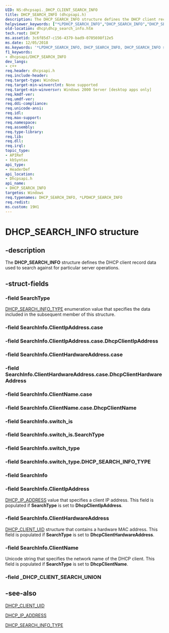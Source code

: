 ```yaml
---
UID: NS:dhcpsapi._DHCP_CLIENT_SEARCH_INFO
title: DHCP_SEARCH_INFO (dhcpsapi.h)
description: The DHCP_SEARCH_INFO structure defines the DHCP client record data used to search against for particular server operations.helpviewer_keywords: ["*LPDHCP_SEARCH_INFO","DHCP_SEARCH_INFO","DHCP_SEARCH_INFO structure [DHCP]","LPDHCP_SEARCH_INFO","LPDHCP_SEARCH_INFO structure pointer [DHCP]","dhcp.dhcp_search_info","dhcpsapi/LPDHCP_SEARCH_INFO","dhcpsapi/_DHCP_CLIENT_SEARCH_INFO"]
old-location: dhcp\dhcp_search_info.htm
tech.root: DHCP
ms.assetid: 3c6f85d7-c156-4379-bad9-0705698f12e5
ms.date: 12/05/2018
ms.keywords: '*LPDHCP_SEARCH_INFO, DHCP_SEARCH_INFO, DHCP_SEARCH_INFO structure [DHCP], LPDHCP_SEARCH_INFO, LPDHCP_SEARCH_INFO structure pointer [DHCP], dhcp.dhcp_search_info, dhcpsapi/LPDHCP_SEARCH_INFO, dhcpsapi/_DHCP_CLIENT_SEARCH_INFO'
f1_keywords:
- dhcpsapi/DHCP_SEARCH_INFO
dev_langs:
- c++
req.header: dhcpsapi.h
req.include-header: 
req.target-type: Windows
req.target-min-winverclnt: None supported
req.target-min-winversvr: Windows 2000 Server [desktop apps only]
req.kmdf-ver: 
req.umdf-ver: 
req.ddi-compliance: 
req.unicode-ansi: 
req.idl: 
req.max-support: 
req.namespace: 
req.assembly: 
req.type-library: 
req.lib: 
req.dll: 
req.irql: 
topic_type:
- APIRef
- kbSyntax
api_type:
- HeaderDef
api_location:
- Dhcpsapi.h
api_name:
- DHCP_SEARCH_INFO
targetos: Windows
req.typenames: DHCP_SEARCH_INFO, *LPDHCP_SEARCH_INFO
req.redist: 
ms.custom: 19H1
---
```


# DHCP_SEARCH_INFO structure


## -description


The <b>DHCP_SEARCH_INFO</b> structure defines the DHCP client record data used to search against for particular server operations.


## -struct-fields




### -field SearchType


<a href="https://docs.microsoft.com/windows/win32/api/dhcpsapi/ne-dhcpsapi-dhcp_search_info_type">DHCP_SEARCH_INFO_TYPE</a> enumeration value that specifies the data included in the subsequent member of this structure.


### -field SearchInfo.ClientIpAddress.case

 


### -field SearchInfo.ClientIpAddress.case.DhcpClientIpAddress

 


### -field SearchInfo.ClientHardwareAddress.case

 


### -field SearchInfo.ClientHardwareAddress.case.DhcpClientHardwareAddress

 


### -field SearchInfo.ClientName.case

 


### -field SearchInfo.ClientName.case.DhcpClientName

 


### -field SearchInfo.switch_is

 


### -field SearchInfo.switch_is.SearchType

 


### -field SearchInfo.switch_type

 


### -field SearchInfo.switch_type.DHCP_SEARCH_INFO_TYPE

 


### -field SearchInfo


### -field SearchInfo.ClientIpAddress


<a href="https://docs.microsoft.com/previous-versions/windows/desktop/dhcp/dhcp-server-management-type-definitions">DHCP_IP_ADDRESS</a> value that specifies a client IP address. This field is populated if <b>SearchType</b> is set to <b>DhcpClientIpAddress</b>.


### -field SearchInfo.ClientHardwareAddress


<a href="https://docs.microsoft.com/windows/desktop/api/dhcpsapi/ns-dhcpsapi-dhcp_binary_data">DHCP_CLIENT_UID</a> structure that contains a hardware MAC address.  This field is populated if <b>SearchType</b> is set to <b>DhcpClientHardwareAddress</b>.


### -field SearchInfo.ClientName

Unicode string that specifies the network name of the DHCP client.  This field is populated if <b>SearchType</b> is set to <b>DhcpClientName</b>.


### -field _DHCP_CLIENT_SEARCH_UNION

 




## -see-also




<a href="https://docs.microsoft.com/windows/desktop/api/dhcpsapi/ns-dhcpsapi-dhcp_binary_data">DHCP_CLIENT_UID</a>



<a href="https://docs.microsoft.com/previous-versions/windows/desktop/dhcp/dhcp-server-management-type-definitions">DHCP_IP_ADDRESS</a>



<a href="https://docs.microsoft.com/windows/win32/api/dhcpsapi/ne-dhcpsapi-dhcp_search_info_type">DHCP_SEARCH_INFO_TYPE</a>
 

 

